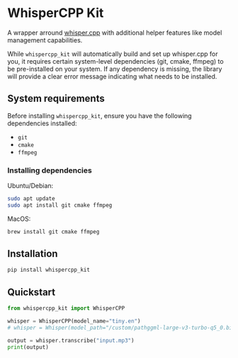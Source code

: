 # WhisperCPP Kit

A wrapper arround [whisper.cpp](https://github.com/ggerganov/whisper.cpp) with additional helper features like model management capabilities.

While `whispercpp_kit` will automatically build and set up whisper.cpp for you, it requires certain system-level dependencies (git, cmake, ffmpeg) to be pre-installed on your system. 
If any dependency is missing, the library will provide a clear error message indicating what needs to be installed.


## System requirements

Before installing `whispercpp_kit`, ensure you have the following dependencies installed:

- `git`
- `cmake`
- `ffmpeg`

### Installing dependencies

Ubuntu/Debian:
```bash
sudo apt update
sudo apt install git cmake ffmpeg
```

MacOS:
```bash
brew install git cmake ffmpeg
```

## Installation

```bash
pip install whispercpp_kit
```

## Quickstart

```python
from whispercpp_kit import WhisperCPP

whisper = WhisperCPP(model_name="tiny.en")
# whisper = Whisper(model_path="/custom/pathggml-large-v3-turbo-q5_0.bin")

output = whisper.transcribe("input.mp3")
print(output)
```

